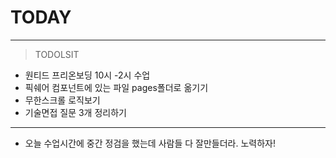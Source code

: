 # TODAY
---------------
> TODOLSIT
- 원티드 프리온보딩 10시 -2시 수업
- 픽쉐어 컴포넌트에 있는 파일 pages폴더로 옮기기
- 무한스크롤 로직보기
- 기술면접 질문 3개 정리하기

----
- 오늘 수업시간에 중간 정검을 했는데 사람들 다 잘만들더라. 노력하자!
